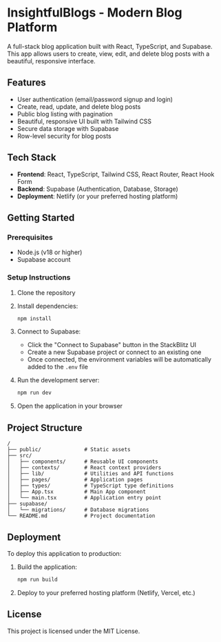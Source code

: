 # InsightfulBlogs - Modern Blog Platform

A full-stack blog application built with React, TypeScript, and Supabase. This app allows users to create, view, edit, and delete blog posts with a beautiful, responsive interface.

## Features

- User authentication (email/password signup and login)
- Create, read, update, and delete blog posts
- Public blog listing with pagination
- Beautiful, responsive UI built with Tailwind CSS
- Secure data storage with Supabase
- Row-level security for blog posts

## Tech Stack

- **Frontend**: React, TypeScript, Tailwind CSS, React Router, React Hook Form
- **Backend**: Supabase (Authentication, Database, Storage)
- **Deployment**: Netlify (or your preferred hosting platform)

## Getting Started

### Prerequisites

- Node.js (v18 or higher)
- Supabase account

### Setup Instructions

1. Clone the repository
2. Install dependencies:
   ```bash
   npm install
   ```

3. Connect to Supabase:
   - Click the "Connect to Supabase" button in the StackBlitz UI
   - Create a new Supabase project or connect to an existing one
   - Once connected, the environment variables will be automatically added to the `.env` file

4. Run the development server:
   ```bash
   npm run dev
   ```

5. Open the application in your browser

## Project Structure

```
/
├── public/              # Static assets
├── src/
│   ├── components/      # Reusable UI components
│   ├── contexts/        # React context providers
│   ├── lib/             # Utilities and API functions
│   ├── pages/           # Application pages
│   ├── types/           # TypeScript type definitions
│   ├── App.tsx          # Main App component
│   └── main.tsx         # Application entry point
├── supabase/
│   └── migrations/      # Database migrations
└── README.md            # Project documentation
```

## Deployment

To deploy this application to production:

1. Build the application:
   ```bash
   npm run build
   ```

2. Deploy to your preferred hosting platform (Netlify, Vercel, etc.)

## License

This project is licensed under the MIT License.